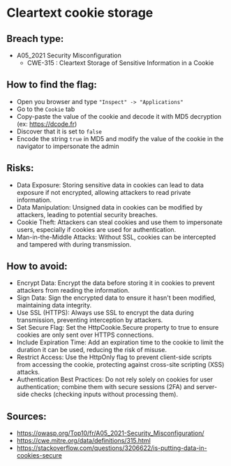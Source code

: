 # Cleartext cookie storage

## Breach type:
* A05_2021 Security Misconfiguration
    * CWE-315 : Cleartext Storage of Sensitive Information in a Cookie

## How to find the flag:
* Open you browser and type `"Inspect" -> "Applications"`
* Go to the `Cookie` tab
* Copy-paste the value of the cookie and decode it with MD5 decryption (ex: https://dcode.fr)
* Discover that it is set to `false`
* Encode the string `true` in MD5 and modify the value of the cookie in the navigator to impersonate the admin

## Risks:
* Data Exposure: Storing sensitive data in cookies can lead to data exposure if not encrypted, allowing attackers to read private information.
* Data Manipulation: Unsigned data in cookies can be modified by attackers, leading to potential security breaches.
* Cookie Theft: Attackers can steal cookies and use them to impersonate users, especially if cookies are used for authentication.
* Man-in-the-Middle Attacks: Without SSL, cookies can be intercepted and tampered with during transmission.

## How to avoid:
* Encrypt Data: Encrypt the data before storing it in cookies to prevent attackers from reading the information.
* Sign Data: Sign the encrypted data to ensure it hasn't been modified, maintaining data integrity.
* Use SSL (HTTPS): Always use SSL to encrypt the data during transmission, preventing interception by attackers.
* Set Secure Flag: Set the HttpCookie.Secure property to true to ensure cookies are only sent over HTTPS connections.
* Include Expiration Time: Add an expiration time to the cookie to limit the duration it can be used, reducing the risk of misuse.
* Restrict Access: Use the HttpOnly flag to prevent client-side scripts from accessing the cookie, protecting against cross-site scripting (XSS) attacks.
* Authentication Best Practices: Do not rely solely on cookies for user authentication; combine them with secure sessions (2FA) and server-side checks (checking inputs without processing them).

## Sources:
* https://owasp.org/Top10/fr/A05_2021-Security_Misconfiguration/
* https://cwe.mitre.org/data/definitions/315.html
* https://stackoverflow.com/questions/3206622/is-putting-data-in-cookies-secure